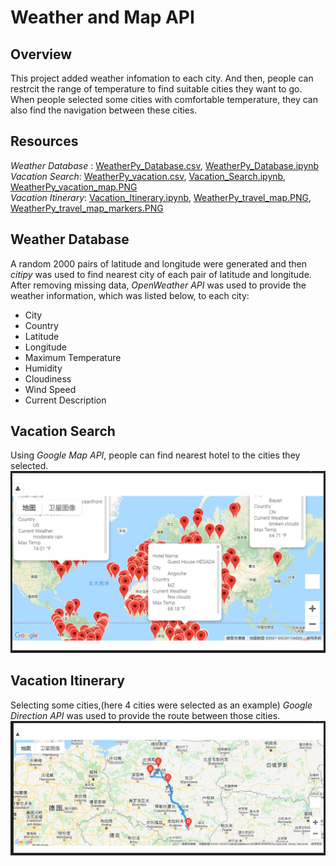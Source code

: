 # Weather and Map API
## Overview
This project added weather infomation to each city. And then, people can restrcit the range of temperature to find suitable cities they want to go. When people selected some cities with comfortable temperature, they can also find the navigation between these cities.
## Resources
*Weather Database* : [WeatherPy_Database.csv](https://github.com/cffhr99/Module6-Challenge/blob/main/WeatherPy_Database.csv), [WeatherPy_Database.ipynb](https://github.com/cffhr99/Module6-Challenge/blob/main/WeatherPy_Database.ipynb)  
*Vacation Search*: [WeatherPy_vacation.csv](https://github.com/cffhr99/Module6-Challenge/blob/main/Vacation_Search/WeatherPy_vacation.csv), [Vacation_Search.ipynb](https://github.com/cffhr99/Module6-Challenge/blob/main/Vacation_Search/Vacation_Search.ipynb), [WeatherPy_vacation_map.PNG](https://github.com/cffhr99/Module6-Challenge/blob/main/Vacation_Search/WeatherPy_vacation_map.PNG)  
*Vacation Itinerary*: [Vacation_Itinerary.ipynb](https://github.com/cffhr99/Module6-Challenge/blob/main/Vacation_Itinerary/Vacation_Itinerary.ipynb), [WeatherPy_travel_map.PNG](https://github.com/cffhr99/Module6-Challenge/blob/main/Vacation_Itinerary/WeatherPy_travel_map.PNG), [WeatherPy_travel_map_markers.PNG](https://github.com/cffhr99/Module6-Challenge/blob/main/Vacation_Itinerary/WeatherPy_travel_map_markers.PNG)
## Weather Database
A random 2000 pairs of latitude and longitude were generated and then *citipy* was used to find nearest city of each pair of latitude and longitude. After removing missing data, *OpenWeather API* was used to provide the weather information, which was listed below, to each city:
  - City
  - Country
  - Latitude
  - Longitude
  - Maximum Temperature
  - Humidity	
  - Cloudiness	
  - Wind Speed	
  - Current Description
## Vacation Search
Using *Google Map API*, people can find nearest hotel to the cities they selected.
![WeatherPy_vacation_map.PNG](https://github.com/cffhr99/Module6-Challenge/blob/main/Vacation_Search/WeatherPy_vacation_map.PNG)  
## Vacation Itinerary
Selecting some cities,(here 4 cities were selected as an example) *Google Direction API* was used to provide the route between those cities.
![WeatherPy_travel_map.PNG](https://github.com/cffhr99/Module6-Challenge/blob/main/Vacation_Itinerary/WeatherPy_travel_map.PNG)
